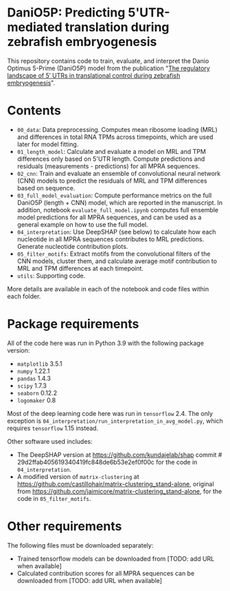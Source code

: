 # DaniO5P: Predicting 5'UTR-mediated translation during zebrafish embryogenesis

This repository contains code to train, evaluate, and interpret the Danio Optimus 5-Prime (DaniO5P) model from the publication "[The regulatory landscape of 5′ UTRs in translational control during zebrafish embryogenesis](https://www.biorxiv.org/content/10.1101/2023.11.23.568470v1)".

# Contents

- `00_data`: Data preprocessing. Computes mean ribosome loading (MRL) and differences in total RNA TPMs across timepoints, which are used later for model fitting.
- `01_length_model`: Calculate and evaluate a model on MRL and TPM differences only based on 5'UTR length. Compute predictions and residuals (measurements - predictions) for all MPRA sequences.
- `02_cnn`: Train and evaluate an ensemble of convolutional neural network (CNN) models to predict the residuals of MRL and TPM differences based on sequence.
- `03_full_model_evaluation`: Compute performance metrics on the full DaniO5P (length + CNN) model, which are reported in the manuscript. In addition, notebook `evaluate_full_model.ipynb` computes full ensemble model predictions for all MPRA sequences, and can be used as a general example on how to use the full model.
- `04_interpretation`: Use DeepSHAP (see below) to calculate how each nucleotide in all MPRA sequences contributes to MRL predictions. Generate nucleotide contribution plots.
- `05_filter_motifs`: Extract motifs from the convolutional filters of the CNN models, cluster them, and calculate average motif contribution to MRL and TPM differences at each timepoint.
- `utils`: Supporting code.

More details are available in each of the notebook and code files within each folder.

# Package requirements
All of the code here was run in Python 3.9 with the following package version:
- `matplotlib` 3.5.1
- `numpy` 1.22.1
- `pandas` 1.4.3
- `scipy` 1.7.3
- `seaborn` 0.12.2
- `logomaker` 0.8

Most of the deep learning code here was run in `tensorflow` 2.4. The only exception is `04_interpretation/run_interpretation_in_avg_model.py`, which requires `tensorflow` 1.15 instead.

Other software used includes:
- The DeepSHAP version at https://github.com/kundajelab/shap commit # 29d2ffab405619340419fc848de6b53e2ef0f00c for the code in `04_interpretation`.
- A modified version of `matrix-clustering` at https://github.com/castillohair/matrix-clustering_stand-alone, original from https://github.com/jaimicore/matrix-clustering_stand-alone, for the code in `05_filter_motifs`.

# Other requirements

The following files must be downloaded separately:

- Trained tensorflow models can be downloaded from [TODO: add URL when available]
- Calculated contribution scores for all MPRA sequences can be downloaded from [TODO: add URL when available]
